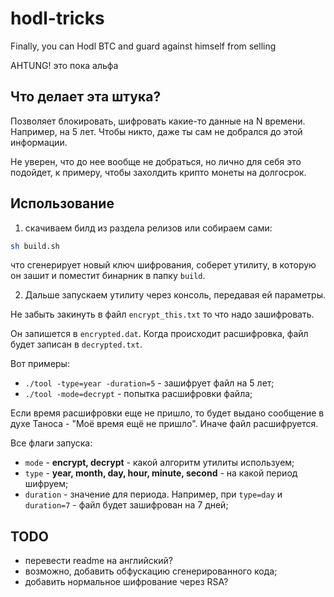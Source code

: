# hodl-tricks
Finally, you can Hodl BTC and guard against himself from selling

AHTUNG! это пока альфа

## Что делает эта штука?

Позволяет блокировать, шифровать какие-то данные на N времени. Например, на 5 лет. Чтобы никто, даже ты сам не добрался до этой информации.

Не уверен, что до нее вообще не добраться, но лично для себя это подойдет, к примеру, чтобы захолдить крипто монеты на долгосрок.

## Использование

1. скачиваем билд из раздела релизов или собираем сами:

```bash
sh build.sh
```

что сгенерирует новый ключ шифрования, соберет утилиту, в которую он зашит и поместит бинарник в папку `build`.

2. Дальше запускаем утилиту через консоль, передавая ей параметры.

Не забыть закинуть в файл `encrypt_this.txt` то что надо зашифровать.

Он запишется в `encrypted.dat`. Когда происходит расшифровка, файл будет записан в `decrypted.txt`.

Вот примеры:

* `./tool -type=year -duration=5` - зашифрует файл на 5 лет;
* `./tool -mode=decrypt` - попытка расшифровки файла;

Если время расшифровки еще не пришло, то будет выдано сообщение в духе Таноса - "Моё время ещё не пришло". Иначе файл расшифруется.

Все флаги запуска:

* `mode` - **encrypt, decrypt** - какой алгоритм утилиты используем;
* `type` - **year, month, day, hour, minute, second** - на какой период шифруем;
* `duration` - значение для периода. Например, при `type=day` и `duration=7` - файл будет зашифрован на 7 дней;

## TODO

* перевести readme на английский?
* возможно, добавить обфускацию сгенерированного кода;
* добавить нормальное шифрование через RSA?
